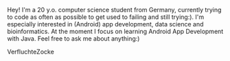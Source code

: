 Hey! I'm a 20 y.o. computer science student from Germany, currently trying to code as often as possible to get used to failing and still trying:). I'm especially interested in (Android) app development, data science and bioinformatics. At the moment I focus on learning Android App Development with Java. Feel free to ask me about anything:)

VerfluchteZocke
